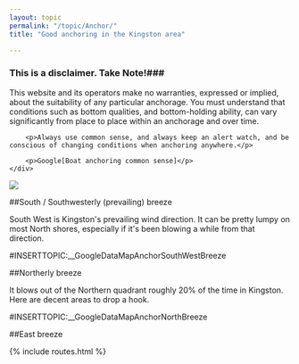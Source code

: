 ```yaml
---
layout: topic
permalink: "/topic/Anchor/"
title: "Good anchoring in the Kingston area"

---
```

<div class="panel panel-danger">
	<div class="panel-heading">
		<h3 class="panel-title">This is a disclaimer.  Take Note!###
	</div>
	<div class="panel-body">
		<p>This website and its operators make no warranties, expressed or implied, about the suitability of any particular anchorage.  You must understand that conditions such as bottom qualities, and bottom-holding ability, can vary significantly from place to place within an anchorage and over time.</p>

		<p>Always use common sense, and always keep an alert watch, and be conscious of changing conditions when anchoring anywhere.</p>

		<p>Google[Boat anchoring common sense]</p>
	</div>
</div>


<a href="http://www.windfinder.com/windstats/windstatistic_kingston_ontario.htm" class="imageLink"><img src="http://www.windfinder.com/grafiken/windstats/windstatistic_kingston_ontario.png" class="floatright"></a>

##South / Southwesterly (prevailing) breeze

South West is Kingston's prevailing wind direction.   It can be pretty lumpy on most North shores, especially if it's been blowing a while from that direction.

#INSERTTOPIC:__GoogleDataMapAnchorSouthWestBreeze


##Northerly breeze

It blows out of the Northern quadrant roughly 20% of the time in Kingston.  Here are decent areas to drop a hook.

#INSERTTOPIC:__GoogleDataMapAnchorNorthBreeze


##East breeze

{% include routes.html %}
